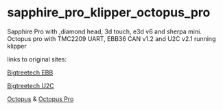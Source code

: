 # sapphire_pro_klipper_octopus_pro

Sapphire Pro with ,diamond head, 3d touch, e3d v6 and sherpa mini.
Octopus pro with TMC2209 UART, EBB36 CAN v1.2 and U2C v2.1 running klipper

links to original sites:

[Bigtreetech EBB](https://github.com/bigtreetech/EBB)

[Bigtreetech U2C](https://github.com/bigtreetech/U2C)

[Octopus](https://github.com/bigtreetech/BIGTREETECH-OCTOPUS-V1.0) & [Octopus Pro](https://github.com/bigtreetech/BIGTREETECH-OCTOPUS-Pro)


